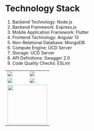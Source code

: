 # Technology Stack

1. Backend Technology: Node.js
2. Backend Framework: Express.js
3. Mobile Application Framework: Flutter
4. Frontend Technology: Angular 13
5. Non-Relational Database: MongoDB
6. Compute Engine: UCD Server
7. Storage: UCD Server
8. API Definitions: Swagger 2.0
9. Code Quality Checks: ESLint

<table style="width: 100%; border: 0px">
<tr>
<td style="vertical-align: middle; padding: auto">
<img src="\assets\techstack\angular.png">
</td>
<td style="vertical-align: middle; padding: auto">
<img src="\assets\techstack\mongo.png">
</td>
</tr>
<tr>
<td style="vertical-align: middle; padding: auto">
<img src="\assets\techstack\express.png">
</td>
<td style="vertical-align: middle; padding: auto">
<img src="\assets\techstack\nodejs.png">
</td>
</tr>
<tr style="vertical-align: middle; padding: auto">
<td colspan="12" style="text-align: center">
<img src="\assets\techstack\flutter.png" style="height: 130px">
</td>
</tr>
</table>

